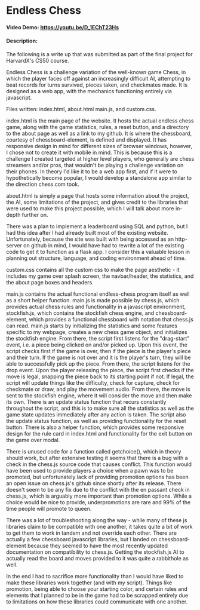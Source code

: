# Endless Chess
#### Video Demo:  <https://youtu.be/D_1EChT23Hs>
#### Description:
The following is a write up that was submitted as part of the final project for HarvardX's CS50 course.

Endless Chess is a challenge variation of the well-known game Chess, in which the player faces off against an increasingly difficult AI, attempting to beat records for turns survived, pieces taken, and checkmates made. It is designed as a web app, with the mechanics functioning entirely via javascript.

Files written: index.html, about.html main.js, and custom.css.

index.html is the main page of the website. It hosts the actual endless chess game, along with the game statistics, rules, a reset button, and a directory to the about page as well as a link to my github. It is where the chessboard, courtesy of chessboard-element, is defined and displayed. It has responsive design in mind for different sizes of browser windows, however, I chose not to create it with mobile in mind. This is because this is a challenge I created targeted at higher level players, who generally are chess streamers and/or pros, that wouldn't be playing a challenge variation on their phones. In theory I'd like it to be a web app first, and if it were to hypothetically become popular, I would develop a standalone app similar to the direction chess.com took.

about.html is simply a page that hosts some information about the project, the AI, some limitations of the project, and gives credit to the libraries that were used to make this project possible, which I will talk about more in-depth further on.

There was a plan to implement a leaderboard using SQL and python, but I had this idea after I had already built most of the existing website. Unfortunately, because the site was built with being accessed as an http-server on github in mind, I would have had to rewrite a lot of the existing code to get it to function as a flask app. I consider this a valuable lesson in planning out structure, language, and coding environment ahead of time.

custom.css contains all the custom css to make the page aesthetic - it includes my game over splash screen, the navbar/header, the statistics, and the about page boxes and headers.

main.js contains the actual functional endless-chess program itself as well as a short helper function.
main.js is made possible by chess.js, which provides actual chess rules and functionality in a javascript environment, stockfish.js, which contains the stockfish chess engine, and chessboard-element, which provides a functional chessboard with notation that chess.js can read.
main.js starts by initializing the statistics and some features specific to my webpage, creates a new chess game object, and initializes the stockfish engine. From there, the script first listens for the "drag-start" event, i.e. a piece being clicked on and/or picked up. Upon this event, the script checks first if the game is over, then if the piece is the player's piece and their turn. If the game is not over and it is the player's turn, they will be able to successfully pick up the piece. From there, the script listens for the drop event.
Upon the player releasing the piece, the script first checks if the move is legal, snapping the piece back to its starting point if not.
If legal, the script will update things like the difficulty, check for capture, check for checkmate or draw, and play the movement audio. From there, the move is sent to the stockfish engine, where it will consider the move and then make its own. There is an update status function that recurs constantly throughout the script, and this is to make sure all the statistics as well as the game state updates immediately after any action is taken. The script also the update status function, as well as providing functionality for the reset button. There is also a helper function, which provides some responsive design for the rule card in index.html and functionality for the exit button on the game over modal.

There is unused code for a function called getchoice(), which in theory should work, but after extensive testing it seems that there is a bug with a check in the chess.js source code that causes conflict. This function would have been used to provide players a choice when a pawn was to be promoted, but unfortunately lack of providing promotion options has been an open issue on chess.js's github since shortly after its release. There doesn't seem to be any fix due to the conflict with the en passant check in chess.js, which is arguably more important than promotion options. While a choice would be nice to provide, underpromotions are rare and 99% of the time people will promote to queen.

There was a lot of troubleshooting along the way - while many of these js libraries claim to be compatible with one another, it takes quite a bit of work to get them to work in tandem and not override each other. There are actually a few chessboard javascript libraries, but I landed on chessboard-element because they seemed to have the most recently updated documentation on compatibility to chess.js. Getting the stockfish.js AI to actually read the board and moves provided to it was quite a rabbithole as well.

In the end I had to sacrifice more functionality than I would have liked to make these libraries work together (and with my script). Things like promotion, being able to choose your starting color, and certain rules and elements that I planned to be in the game had to be scrapped entirely due to limitations on how these libraries could communicate with one another.
